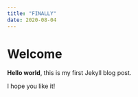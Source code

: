 ```yaml
---
title: "FINALLY"
date: 2020-08-04
---
```


# Welcome

**Hello world**, this is my first Jekyll blog post.

I hope you like it!
